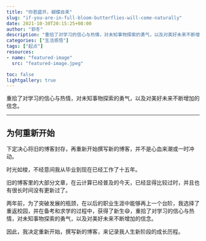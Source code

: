 ```yaml
---
title: "你若盛开，蝴蝶自来"
slug: "if-you-are-in-full-bloom-butterflies-will-come-naturally"
date: 2021-10-30T20:15:25+08:00
author: "郭冬"
description: "重拾了对学习的信心与热情，对未知事物探索的勇气，以及对美好未来不断增加的信念。"
categories: ["生活感悟"]
tags: ["起点"]
resources:
- name: "featured-image"
  src: "featured-image.jpeg"

toc: false
lightgallery: true
---
```


重拾了对学习的信心与热情，对未知事物探索的勇气，以及对美好未来不断增加的信念。

<!--more-->

---

## 为何重新开始

下定决心将旧的博客封存，再重新开始撰写新的博客，并不是心血来潮或一时冲动。

时光如梭，不经意间我从毕业到现在已经工作了十五年。

旧的博客里的大部分文章，在云计算已经普及的今天，已经显得比较过时，并且也有很长时间没有更新过了。

两年前，为了突破发展的瓶颈，在以后的职业生涯中能够再上一个台阶，我选择了重返校园，并在备考和求学的过程中，获得了新生:smile:，重拾了对学习的信心与热情，对未知事物探索的勇气，以及对美好未来不断增加的信念。

因此，我决定重新开始，撰写新的博客，来记录我人生新阶段的成长历程。
